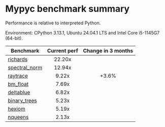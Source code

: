 # Mypyc benchmark summary

Performance is relative to interpreted Python.

Environment: CPython 3.13.1, Ubuntu 24.04.1 LTS and Intel Core i5-1145G7 (64-bit).

| Benchmark | Current perf | Change in 3 months |
| --- | :---: | :---: |
| [richards](benchmarks/richards.md) | 22.20x |  |
| [spectral_norm](benchmarks/spectral_norm.md) | 12.94x |  |
| [raytrace](benchmarks/raytrace.md) | 9.22x | +3.6% |
| [bm_float](benchmarks/bm_float.md) | 7.69x |  |
| [deltablue](benchmarks/deltablue.md) | 6.82x |  |
| [binary_trees](benchmarks/binary_trees.md) | 5.23x |  |
| [hexiom](benchmarks/hexiom.md) | 5.19x |  |
| [nqueens](benchmarks/nqueens.md) | 2.13x |  |
